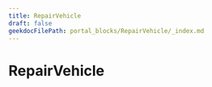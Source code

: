 ```yaml
---
title: RepairVehicle
draft: false
geekdocFilePath: portal_blocks/RepairVehicle/_index.md
---
```

# RepairVehicle
